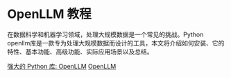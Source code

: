# OpenLLM 教程

<show-structure depth="3"/>

在数据科学和机器学习领域，处理大规模数据是一个常见的挑战。Python openllm库是一款专为处理大规模数据而设计的工具，本文将介绍如何安装、它的特性、基本功能、高级功能、实际应用场景以及总结。

<seealso>
<category ref="ref_docs">
    <a href="https://mp.weixin.qq.com/s/s2PD5LfIChy_490_Qi2K6A">强大的 Python 库: OpenLLM</a>
</category>
<category ref="ref_github">
    <a href="https://github.com/bentoml/OpenLLM">OpenLLM</a>
</category>
<category ref="ref_issues">
</category>
<category ref="ref_hf">
</category>
<category ref="ref_ms">
</category>
</seealso>
